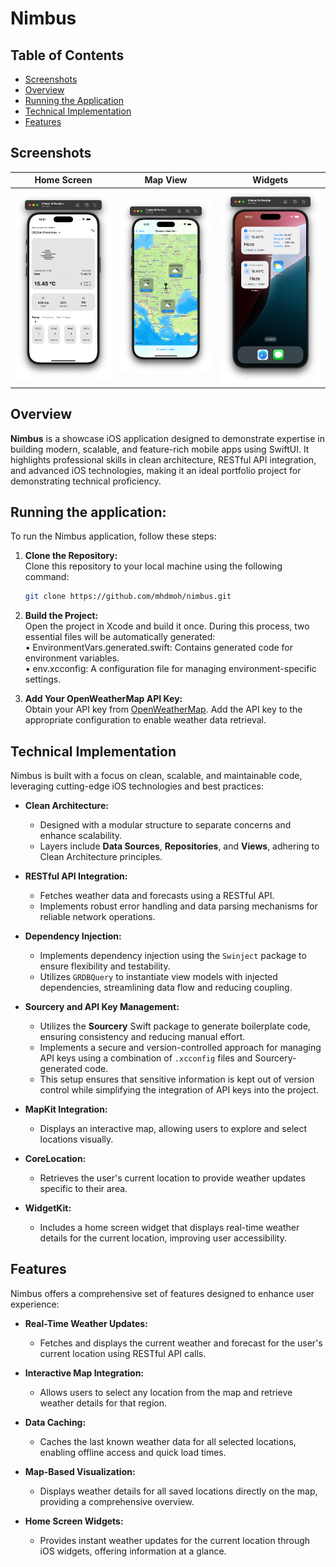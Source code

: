 # Nimbus  
## Table of Contents  
- [Screenshots](#screenshots)  
- [Overview](#overview)  
- [Running the Application](#running-the-application)  
- [Technical Implementation](#technical-implementation)  
- [Features](#features) 

## Screenshots  

| Home Screen                            | Map View                               | Widgets                                |
|----------------------------------------|----------------------------------------|----------------------------------------|
| ![Home Screen](screenshots/home.png)   | ![Map View](screenshots/map.png)       | ![Widgets](screenshots/widgets.png)    |

## Overview  
**Nimbus** is a showcase iOS application designed to demonstrate expertise in building modern, scalable, and feature-rich mobile apps using SwiftUI. It highlights professional skills in clean architecture, RESTful API integration, and advanced iOS technologies, making it an ideal portfolio project for demonstrating technical proficiency. 

## Running the application:
To run the Nimbus application, follow these steps:
1. **Clone the Repository:**  
   Clone this repository to your local machine using the following command:  
   ```bash
   git clone https://github.com/mhdmoh/nimbus.git
   ```
2. **Build the Project:**  
  Open the project in Xcode and build it once. During this process, two essential files will be automatically generated:  
	•	EnvironmentVars.generated.swift: Contains generated code for environment variables.  
	• env.xcconfig: A configuration file for managing environment-specific settings.

3. **Add Your OpenWeatherMap API Key:**  
  Obtain your API key from [OpenWeatherMap](https://openweathermap.org/).
  Add the API key to the appropriate configuration to enable weather data retrieval.

## Technical Implementation  
Nimbus is built with a focus on clean, scalable, and maintainable code, leveraging cutting-edge iOS technologies and best practices:  

- **Clean Architecture:**  
  - Designed with a modular structure to separate concerns and enhance scalability.  
  - Layers include **Data Sources**, **Repositories**, and **Views**, adhering to Clean Architecture principles.  

- **RESTful API Integration:**  
  - Fetches weather data and forecasts using a RESTful API.  
  - Implements robust error handling and data parsing mechanisms for reliable network operations.  

- **Dependency Injection:**  
  - Implements dependency injection using the `Swinject` package to ensure flexibility and testability.  
  - Utilizes `GRDBQuery` to instantiate view models with injected dependencies, streamlining data flow and reducing coupling.  

- **Sourcery and API Key Management:**  
  - Utilizes the **Sourcery** Swift package to generate boilerplate code, ensuring consistency and reducing manual effort.  
  - Implements a secure and version-controlled approach for managing API keys using a combination of `.xcconfig` files and Sourcery-generated code.  
  - This setup ensures that sensitive information is kept out of version control while simplifying the integration of API keys into the project.  

- **MapKit Integration:**  
  - Displays an interactive map, allowing users to explore and select locations visually.  

- **CoreLocation:**  
  - Retrieves the user's current location to provide weather updates specific to their area.  

- **WidgetKit:**  
  - Includes a home screen widget that displays real-time weather details for the current location, improving user accessibility.  

## Features  

Nimbus offers a comprehensive set of features designed to enhance user experience:  

- **Real-Time Weather Updates:**  
  - Fetches and displays the current weather and forecast for the user's current location using RESTful API calls.  

- **Interactive Map Integration:**  
  - Allows users to select any location from the map and retrieve weather details for that region.  

- **Data Caching:**  
  - Caches the last known weather data for all selected locations, enabling offline access and quick load times.  

- **Map-Based Visualization:**  
  - Displays weather details for all saved locations directly on the map, providing a comprehensive overview.  

- **Home Screen Widgets:**  
  - Provides instant weather updates for the current location through iOS widgets, offering information at a glance.  
